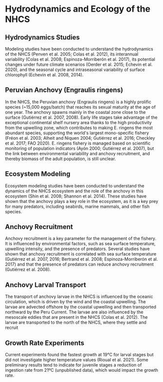 # Hydrodynamics and Ecology of the NHCS

## Hydrodynamics Studies

Modeling studies have been conducted to understand the hydrodynamics of the NHCS (Penven et al. 2005; Colas et al. 2012), its interannual variability (Colas et al. 2008; Espinoza-Morriberón et al. 2017), its potential changes under future climate scenarios (Oerder et al. 2015; Echevin et al. 2020), and the seasonal cycle and intraseasonal variability of surface chlorophyll (Echevin et al. 2008, 2014).

## Peruvian Anchovy (Engraulis ringens)

In the NHCS, the Peruvian anchovy (Engraulis ringens) is a highly prolific species (~15,000 eggs/batch) that reaches its sexual maturity at the age of one year. The anchovy spawns mainly in the coastal zone close to the surface (Gutiérrez et al. 2007, 2008). Early life stages take advantage of the exceptional continental shelf nursery area thanks to the high productivity from the upwelling zone, which contributes to making E. ringens the most abundant species, supporting the world's largest mono-specific fishery (Fréon et al. 2003; Alheit and Niquen 2004; Gutiérrez et al. 2016; Checkley et al. 2017; FAO 2020). E. ringens fishery is managed based on scientific monitoring of population indicators (Ayón 2000; Gutiérrez et al. 2007), but the link between environmental variability and anchovy recruitment, and thereby biomass of the adult population, is still unclear.

## Ecosystem Modeling

Ecosystem modeling studies have been conducted to understand the dynamics of the NHCS ecosystem and the role of the anchovy in this ecosystem (Shin et al. 2008; Shannon et al. 2014). These studies have shown that the anchovy plays a key role in the ecosystem, as it is a key prey for many predators, including seabirds, marine mammals, and other fish species.

## Anchovy Recruitment

Anchovy recruitment is a key parameter for the management of the fishery. It is influenced by environmental factors, such as sea surface temperature, upwelling intensity, and the presence of predators. Several studies have shown that anchovy recruitment is correlated with sea surface temperature (Gutiérrez et al. 2007, 2016; Bertrand et al. 2008; Espinoza-Morriberón et al. 2017) and that the presence of predators can reduce anchovy recruitment (Gutiérrez et al. 2008).

## Anchovy Larval Transport

The transport of anchovy larvae in the NHCS is influenced by the oceanic circulation, which is driven by the wind and the coastal upwelling. The larvae are advected offshore by the coastal upwelling and then transported northward by the Peru Current. The larvae are also influenced by the mesoscale eddies that are present in the NHCS (Colas et al. 2012). The larvae are transported to the north of the NHCS, where they settle and recruit

## Growth Rate Experiments

Current experiments found the fastest growth at 19°C for larval stages but did not investigate higher temperature values (Rioual et al. 2021). Some preliminary results tend to indicate for juvenile stages a reduction of ingestion rate from 21ºC (unpublished data), which would impact the growth rate.